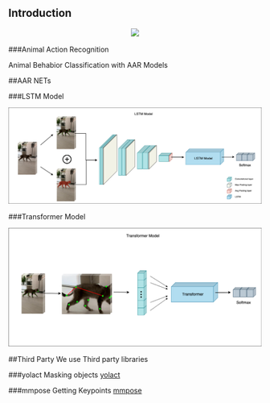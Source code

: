 ## Introduction


<p align="center">
    <img src="output/result.gif", width="500">
</p>

###Animal Action Recognition

Animal Behabior Classification with AAR Models

##AAR NETs

###LSTM Model
<p align="center">
    <img src="output/lstm_model.png", width="1000">
</p>

###Transformer Model
<p align="center">
    <img src="output/transformer_model.png", width="1000">
</p>

##Third Party
We use Third party libraries

###yolact
Masking objects
[yolact](https://github.com/dbolya/yolact)

###mmpose
Getting Keypoints
[mmpose](https://github.com/open-mmlab/mmpose)


